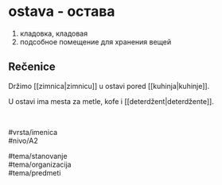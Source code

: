# ostava - остава

1. кладовка, кладовая
2. подсобное помещение для хранения вещей

## Rečenice

Držimo [[zimnica|zimnicu]] u ostavi pored [[kuhinja|kuhinje]].

U ostavi ima mesta za metle, kofe i [[deterdžent|deterdžente]].

<br>

#vrsta/imenica  
#nivo/A2  

#tema/stanovanje  
#tema/organizacija  
#tema/predmeti  
